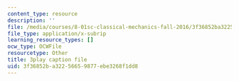 ```yaml
---
content_type: resource
description: ''
file: /media/courses/8-01sc-classical-mechanics-fall-2016/3f36852ba32256659877ebe3268f1dd8_YGR5_Hf9dDg.vtt
file_type: application/x-subrip
learning_resource_types: []
ocw_type: OCWFile
resourcetype: Other
title: 3play caption file
uid: 3f36852b-a322-5665-9877-ebe3268f1dd8
---
```

